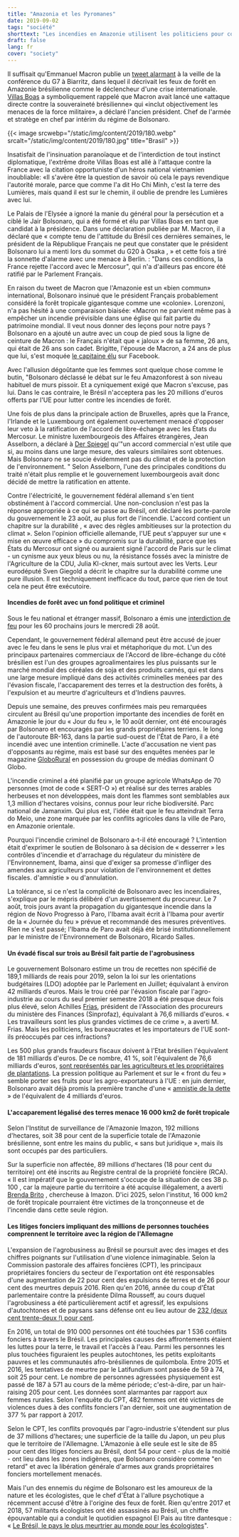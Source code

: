 ```yaml
---
title: "Amazonia et les Pyromanes"
date: 2019-09-02
tags: "société"
shorttext: "Les incendies en Amazonie utilisent les politiciens pour consacrer, tandis que les commerçants sans scrupules sont les causes et les profiteurs."
draft: false
lang: fr
cover: "society"
---
```


Il suffisait qu'Emmanuel Macron publie un [tweet alarmant](https://twitter.com/EmmanuelMacron/status/1164617008962527232 "Macron begins consecration") à la veille de la conférence du G7 à Biarritz, dans lequel il décrivait les feux de forêt en Amazonie brésilienne comme le déclencheur d'une crise internationale. [Villas Boas](https://twitter.com/Gen_VillasBoas/status/1164719139413536774 "The general follows the consecration") a symboliquement rappelé que Macron avait lancé une «attaque directe contre la souveraineté brésilienne» qui «inclut objectivement les menaces de la force militaire», a déclaré l'ancien président. Chef de l'armée et stratège en chef par intérim du régime de Bolsonaro.

{{< image srcwebp="/static/img/content/2019/180.webp" srcalt="/static/img/content/2019/180.jpg" title="Brasil" >}}

Insatisfait de l'insinuation paranoïaque et de l'interdiction de tout instinct diplomatique, l'extrême droite Villas Boas est allé à l'attaque contre la France avec la citation opportuniste d'un héros national vietnamien inoubliable: «Il s'avère être la question de savoir où cela le pays revendique l'autorité morale, parce que comme l'a dit Ho Chi Minh, c'est la terre des Lumières, mais quand il est sur le chemin, il oublie de prendre les Lumières avec lui.

Le Palais de l'Elysée a ignoré la manie du général pour la persécution et a ciblé le Jair Bolsonaro, qui a été formé et élu par Villas Boas en tant que candidat à la présidence. Dans une déclaration publiée par M. Macron, il a déclaré que « compte tenu de l'attitude du Brésil ces dernières semaines, le président de la République Français ne peut que constater que le président Bolsonaro lui a menti lors du sommet du G20 à Osaka , » et cette fois a tiré la sonnette d'alarme avec une menace à Berlin. : "Dans ces conditions, la France rejette l'accord avec le Mercosur", qui n'a d'ailleurs pas encore été ratifié par le Parlement Français.

En raison du tweet de Macron que l'Amazonie est un «bien commun» international, Bolsonaro insinué que le président Français probablement considéré la forêt tropicale gigantesque comme une «colonie». Lorenzoni, n'a pas hésité à une comparaison biaisée: «Macron ne parvient même pas à empêcher un incendie prévisible dans une église qui fait partie du patrimoine mondial. Il veut nous donner des leçons pour notre pays ? Bolsonaro en a ajouté un autre avec un coup de pied sous la ligne de ceinture de Macron : le Français n'était que « jaloux » de sa femme, 26 ans, qui était de 26 ans son cadet. Brigitte, l'épouse de Macron, a 24 ans de plus que lui, s'est moquée [le capitaine élu](https://catracalivre.com.br/cidadania/bolsonaro-faz-post-machista-comparando-sua-esposa-com-a-de-macron/ "Bolsonaro faz post machista comparando sua esposa com a de Macron") sur Facebook.

Avec l'allusion dégoûtante que les femmes sont quelque chose comme le butin, "Bolsonaro déclassé le débat sur le feu Amazonforest à son niveau habituel de murs pissoir. Et a cyniquement exigé que Macron s'excuse, pas lui. Dans le cas contraire, le Brésil n'acceptera pas les 20 millions d'euros offerts par l'UE pour lutter contre les incendies de forêt.

Une fois de plus dans la principale action de Bruxelles, après que la France, l'Irlande et le Luxembourg ont également ouvertement menacé d'opposer leur veto à la ratification de l'accord de libre-échange avec les États du Mercosur. Le ministre luxembourgeois des Affaires étrangères, Jean Asselborn, a déclaré à [Der Spiegel](https://www.spiegel.de/forum/wirtschaft/eu-mercosur-abkommen-das-groesste-freihandelsprojekt-der-welt-droht-zu-scheitern-thread-947346-1.html "EU-Mercosur-Abkommen: Das größte Freihandelsprojekt der Welt droht zu scheitern") qu'"un accord commercial n'est utile que si, au moins dans une large mesure, des valeurs similaires sont obtenues. Mais Bolsonaro ne se soucie évidemment pas du climat et de la protection de l'environnement. " Selon Asselborn, l'une des principales conditions du traité n'était plus remplie et le gouvernement luxembourgeois avait donc décidé de mettre la ratification en attente.

Contre l'électricité, le gouvernement fédéral allemand s'en tient obstinément à l'accord commercial. Une non-conclusion n'est pas la réponse appropriée à ce qui se passe au Brésil, ont déclaré les porte-parole du gouvernement le 23 août, au plus fort de l'incendie. L'accord contient un chapitre sur la durabilité , « avec des règles ambitieuses sur la protection du climat ». Selon l'opinion officielle allemande, l'UE peut s'appuyer sur une « mise en œuvre efficace » du compromis sur la durabilité, parce que les États du Mercosur ont signé ou auraient signé l'accord de Paris sur le climat - un cynisme aux yeux bleus ou nu, la résistance fossés avec la ministre de l'Agriculture de la CDU, Julia Kl-ckner, mais surtout avec les Verts. Leur eurodéputé Sven Giegold a décrit le chapitre sur la durabilité comme une pure illusion. Il est techniquement inefficace du tout, parce que rien de tout cela ne peut être exécutoire.

#### Incendies de forêt avec un fond politique et criminel

Sous le feu national et étranger massif, Bolsonaro a émis une [interdiction de feu](https://catracalivre.com.br/cidadania/bolsonaro-assina-decreto-que-proibe-queimadas-no-pais-por-60-dias/ "Bolsonaro assina decreto que proíbe queimadas no país por 60 dias") pour les 60 prochains jours le mercredi 28 août.

Cependant, le gouvernement fédéral allemand peut être accusé de jouer avec le feu dans le sens le plus vrai et métaphorique du mot. L'un des principaux partenaires commerciaux de l'Accord de libre-échange du côté brésilien est l'un des groupes agroalimentaires les plus puissants sur le marché mondial des céréales de soja et des produits carnés, qui est dans une large mesure impliqué dans des activités criminelles menées par des l'évasion fiscale, l'accaparement des terres et la destruction des forêts, à l'expulsion et au meurtre d'agriculteurs et d'Indiens pauvres.

Depuis une semaine, des preuves confirmées mais peu remarquées circulent au Brésil qu'une proportion importante des incendies de forêt en Amazonie le jour du « Jour du feu », le 10 août dernier, ont été encouragés par Bolsonaro et encouragés par les grands propriétaires terriens. le long de l'autoroute BR-163, dans la partie sud-ouest de l'État de Paro, il a été incendié avec une intention criminelle. L'acte d'accusation ne vient pas d'opposants au régime, mais est basé sur des enquêtes menées par le magazine [GloboRural](https://revistagloborural.globo.com/Noticias/Sustentabilidade/noticia/2019/08/grupo-no-whatsapp-contratou-motoqueiros-e-motosserras-para-desmatar-e-incendiar-floresta.html "Grupo no WhatsApp contratou motoqueiros e motosserras para desmatar e incendiar a floresta") en possession du groupe de médias dominant O Globo.

L'incendie criminel a été planifié par un groupe agricole WhatsApp de 70 personnes (mot de code « SERT-O ») et réalisé sur des terres arables herbeuses et non développées, mais dont les flammes sont semblables aux 1,3 million d'hectares voisins, connus pour leur riche biodiversité. Parc national de Jamanxim. Qui plus est, l'idée était que le feu atteindrait Terra do Meio, une zone marquée par les conflits agricoles dans la ville de Paro, en Amazonie orientale.

Pourquoi l'incendie criminel de Bolsonaro a-t-il été encouragé ? L'intention était d'exprimer le soutien de Bolsonaro à sa décision de « desserrer » les contrôles d'incendie et d'arrachage du régulateur du ministère de l'Environnement, Ibama, ainsi que d'exiger sa promesse d'infliger des amendes aux agriculteurs pour violation de l'environnement et dettes fiscales. d'amnistie » ou d'annulation.

La tolérance, si ce n'est la complicité de Bolsonaro avec les incendiaires, s'explique par le mépris délibéré d'un avertissement du procureur. Le 7 août, trois jours avant la propagation du gigantesque incendie dans la région de Novo Progresso à Paro, l'Ibama avait écrit à l'Ibama pour avertir de la « Journée du feu » prévue et recommandé des mesures préventives. Rien ne s'est passé; l'Ibama de Paro avait déjà été brisé institutionnellement par le ministre de l'Environnement de Bolsonaro, Ricardo Salles.

#### Un évadé fiscal sur trois au Brésil fait partie de l'agrobusiness

Le gouvernement Bolsonaro estime un trou de recettes non spécifié de 189,1 milliards de reais pour 2019, selon la loi sur les orientations budgétaires (LDO) adoptée par le Parlement en Juillet; équivalant à environ 42 milliards d'euros. Mais le trou créé par l'évasion fiscale par l'agro-industrie au cours du seul premier semestre 2018 a été presque deux fois plus élevé, selon Achilles [Frias](https://congressoemfoco.uol.com.br/economia/brasil-deixou-de-arrecadar-mais-de-r-345-bilhoes-por-sonegacao-em-2018/ "Brasil deixou de arrecadar mais de R$ 345 bilhões por sonegação em 2018"), président de l'Association des procureurs du ministère des Finances (Sinprofaz), équivalant à 76,6 milliards d'euros. « Les travailleurs sont les plus grandes victimes de ce crime », a averti M. Frias. Mais les politiciens, les bureaucrates et les importateurs de l'UE sont-ils préoccupés par ces infractions?

Les 500 plus grands fraudeurs fiscaux doivent à l'Etat brésilien l'équivalent de 181 milliards d'euros. De ce nombre, 41 %, soit l'équivalent de 76,6 milliards d'euros, [sont représentés par les agriculteurs et les propriétaires de plantations](https://deolhonosruralistas.com.br/2019/06/23/a-cada-tres-empresas-que-devem-ao-fisco-uma-pertence-ao-agronegocio/ "A cada três empresas que devem ao fisco, uma pertence ao agronegócio"). La pression politique au Parlement et sur le « front du feu » semble porter ses fruits pour les agro-exportateurs à l'UE : en juin dernier, Bolsonaro avait déjà promis la première tranche d'une « [amnistie de la dette](https://economia.uol.com.br/noticias/estadao-conteudo/2019/06/18/ruralistas-podem-obter-anistia-de-divida-de-r-17-bilhoes.htm "Ruralistas podem obter anistia de dívida de R$ 17 bilhões...") » de l'équivalent de 4 milliards d'euros.

#### L'accaparement légalisé des terres menace 16 000 km2 de forêt tropicale

Selon l'Institut de surveillance de l'Amazonie Imazon, 192 millions d'hectares, soit 38 pour cent de la superficie totale de l'Amazonie brésilienne, sont entre les mains du public, « sans but juridique », mais ils sont occupés par des particuliers.

Sur la superficie non affectée, 89 millions d'hectares (18 pour cent du territoire) ont été inscrits au Registre central de la propriété foncière (RCA). « Il est impératif que le gouvernement s'occupe de la situation de ces 38 p. 100 , car la majeure partie du territoire a été acquise illégalement, a averti [Brenda Brito](https://revistagloborural.globo.com/Noticias/Sustentabilidade/noticia/2018/09/nova-economia-da-amazonia.html "A nova economia da Amazônia") , chercheuse à Imazon. D'ici 2025, selon l'institut, 16 000 km2 de forêt tropicale pourraient être victimes de la tronçonneuse et de l'incendie dans cette seule région.

#### Les litiges fonciers impliquant des millions de personnes touchées comprennent le territoire avec la région de l'Allemagne

L'expansion de l'agrobusiness au Brésil se poursuit avec des images et des chiffres poignants sur l'utilisation d'une violence inimaginable. Selon la Commission pastorale des affaires foncières (CPT), les principaux propriétaires fonciers du secteur de l'exportation ont été responsables d'une augmentation de 22 pour cent des expulsions de terres et de 26 pour cent des meurtres depuis 2016. Rien qu'en 2016, année du coup d'État parlementaire contre la présidente Dilma Rousseff, au cours duquel l'agrobusiness a été particulièrement actif et agressif, les expulsions d'autochtones et de paysans sans défense ont eu lieu autour de [232 (deux cent trente-deux !) pour cent](https://deolhonosruralistas.com.br/2017/04/19/2016-tem-aumento-de-232-na-expulsao-de-familias-campo/ "2016 tem aumento de 232% na expulsão de famílias do campo").

En 2016, un total de 910 000 personnes ont été touchées par 1 536 conflits fonciers à travers le Brésil. Les principales causes des affrontements étaient les luttes pour la terre, le travail et l'accès à l'eau. Parmi les personnes les plus touchées figuraient les peuples autochtones, les petits exploitants pauvres et les communautés afro-brésiliennes de quilombola. Entre 2015 et 2016, les tentatives de meurtre par le Latifundium sont passée de 59 à 74, soit 25 pour cent. Le nombre de personnes agressées physiquement est passé de 187 à 571 au cours de la même période; c'est-à-dire, par un hair-raising 205 pour cent. Les données sont alarmantes par rapport aux femmes rurales. Selon l'enquête du CPT, 482 femmes ont été victimes de violences dues à des conflits fonciers l'an dernier, soit une augmentation de 377 % par rapport à 2017.

Selon le CPT, les conflits provoqués par l'agro-industrie s'étendent sur plus de 37 millions d'hectares; une superficie de la taille du Japon, un peu plus que le territoire de l'Allemagne. L'Amazonie à elle seule est le site de 85 pour cent des litiges fonciers au Brésil, dont 54 pour cent - plus de la moitié - ont lieu dans les zones indigènes, que Bolsonaro considère comme "en retard" et avec la libération générale d'armes aux grands propriétaires fonciers mortellement menacés.

Mais l'un des ennemis du régime de Bolsonaro est les amoureux de la nature et les écologistes, que le chef d'État à l'allure psychotique a récemment accusé d'être à l'origine des feux de forêt. Rien qu'entre 2017 et 2018, 57 militants écologistes ont été assassinés au Brésil, un chiffre épouvantable qui a conduit le quotidien espagnol El Pais au titre dantesque : « [Le Brésil, le pays le plus meurtrier au monde pour les écologistes](https://brasil.elpais.com/brasil/2018/07/23/internacional/1532363870_921380.html "Brasil, o país mais letal para defensores da terra e do meio ambiente")".
